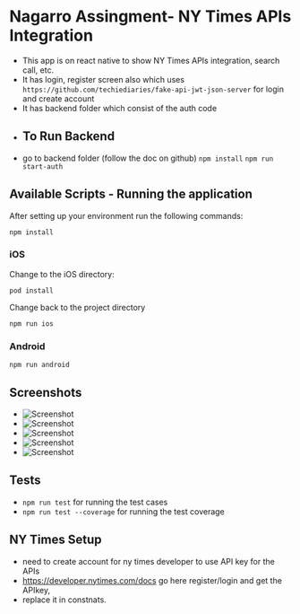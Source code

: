 # Nagarro Assingment- NY Times APIs Integration

- This app is on react native to show NY Times APIs integration, search call, etc.
- It has login, register screen also which uses `https://github.com/techiediaries/fake-api-jwt-json-server` for login and create account
- It has backend folder which consist of the auth code
- ## To Run Backend
- go to backend folder (follow the doc on github)
`npm install`
`npm run start-auth`

## Available Scripts - Running the application

After setting up your environment run the following commands:

`npm install`

### iOS

Change to the iOS directory:


`pod install`

Change back to the project directory

`npm run ios`


### Android

`npm run android`

## Screenshots

- ![Screenshot](/screenshots/screen_1.png)
- ![Screenshot](/screenshots/screen_2.png)
- ![Screenshot](/screenshots/screen_3.png)
- ![Screenshot](/screenshots/screen_4.png)
- ![Screenshot](/screenshots/screen_5.png)

## Tests
- `npm run test` for running the test cases
- `npm run test --coverage` for running the test coverage

## NY Times Setup
- need to create account for ny times developer to use API key for the APIs
- https://developer.nytimes.com/docs go here register/login and get the APIkey,
- replace it in constnats.
